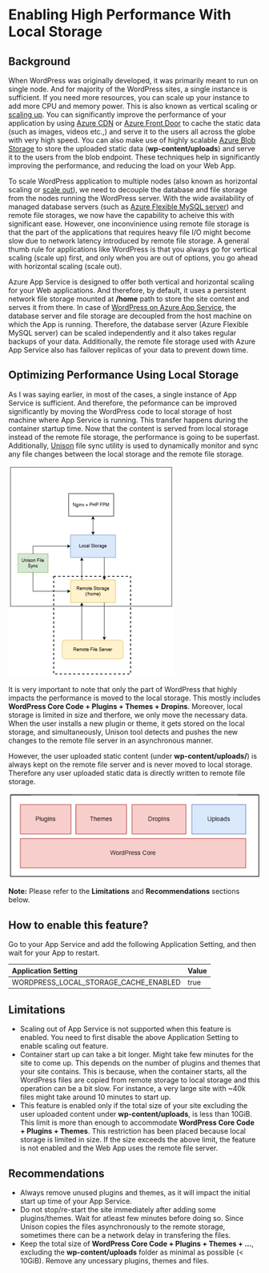 # Enabling High Performance With Local Storage

## Background
When WordPress was originally developed, it was primarily meant to run on single node. And for majority of the WordPress sites, a single instance is sufficient. If you need more resources, you can scale up your instance to add more CPU and memory power. This is also known as vertical scaling or [scaling up](https://learn.microsoft.com/en-us/azure/app-service/manage-scale-up). You can significantly improve the performance of your application by using [Azure CDN](https://learn.microsoft.com/en-us/azure/cdn/cdn-overview) or [Azure Front Door](https://learn.microsoft.com/en-us/azure/frontdoor/front-door-overview) to cache the static data (such as images, videos etc.,) and serve it to the users all across the globe with very high speed. You can also make use of highly scalable [Azure Blob Storage](https://learn.microsoft.com/en-us/azure/storage/blobs/storage-blobs-overview) to store the uploaded static data (**wp-content/uploads**) and serve it to the users from the blob endpoint. These techniques help in significantly improving the performance, and reducing the load on your Web App.

To scale WordPress application to multiple nodes (also known as horizontal scaling or [scale out](https://learn.microsoft.com/en-us/azure/app-service/manage-scale-up)), we need to decouple the database and file storage from the nodes running the WordPress server. With the wide availability of managed database servers (such as [Azure Flexible MySQL server](https://learn.microsoft.com/en-us/azure/mysql/flexible-server/overview)) and remote file storages, we now have the capability to acheive this with significant ease. However, one inconvinience using remote file storage is that the part of the applications that requires heavy file I/O might become slow due to network latency introduced by remote file storage. A general thumb rule for applications like WordPress is that you always go for vertical scaling (scale up) first, and only when you are out of options, you go ahead with horizontal scaling (scale out).

Azure App Service is designed to offer both vertical and horizontal scaling for your Web applications. And therefore, by default, it uses a persistent network file storage mounted at **/home** path to store the site content and serves it from there. In case of [WordPress on Azure App Service](https://portal.azure.com/#create/WordPress.WordPress), the database server and file storage are decoupled from the host machine on which the App is running. Therefore, the database server (Azure Flexible MySQL server) can be scaled independently and it also takes regular backups of your data. Additionally, the remote file storage used with Azure App Service also has failover replicas of your data to prevent down time.

## Optimizing Performance Using Local Storage

As I was saying earlier, in most of the cases, a single instance of App Service is sufficient. And therefore, the peformance can be improved significantly by moving the WordPress code to local storage of host machine where App Service is running. This transfer happens during the container startup time. Now that the content is served from local storage instead of the remote file storage, the performance is going to be superfast. Additionally, [Unison](https://github.com/bcpierce00/unison) file sync utility is used to dynamically monitor and sync any file changes between the local storage and the remote file storage.

![WordPress Local Storage With Unison](./media/wordpress_local_storage_with_unison.png)


It is very important to note that only the part of WordPress that highly impacts the performance is moved to the local storage. This mostly includes **WordPress Core Code + Plugins + Themes + Dropins**. Moreover, local storage is limited in size and therfore, we only move the necessary data. When the user installs a new plugin or theme, it gets stored on the local storage, and simultaneously, Unison tool detects and pushes the new changes to the remote file server in an asynchronous manner.

However, the user uploaded static content (under **wp-content/uploads/**) is always kept on the remote file server and is never moved to local storage. Therefore any user uploaded static data is directly written to remote file storage.

![WordPress Directory Structure](./media/wordpress_directory_structure.png)

**Note:** Please refer to the **Limitations** and **Recommendations** sections below.

## How to enable this feature?

Go to your App Service and add the following Application Setting, and then wait for your App to restart.

|Application Setting |Value     |
| :---------------------------------------| :----------|
|WORDPRESS_LOCAL_STORAGE_CACHE_ENABLED |true      |

## Limitations

- Scaling out of App Service is not supported when this feature is enabled. You need to first disable the above Application Setting to enable scaling out feature.
- Container start up can take a bit longer. Might take few minutes for the site to come up. This depends on the number of plugins and themes that your site contains. This is because, when the container starts, all the WordPress files are copied from remote storage to local storage and this operation can be a bit slow. For instance, a very large site with ~40k files might take around 10 minutes to start up.
- This feature is enabled only if the total size of your site excluding the user uploaded content under **wp-content/uploads**, is less than 10GiB. This limit is more than enough to accommodate **WordPress Core Code + Plugins + Themes**. This restriction has been placed because local storage is limited in size. If the size exceeds the above limit, the feature is not enabled and the Web App uses the remote file server.

## Recommendations
- Always remove unused plugins and themes, as it will impact the initial start up time of your App Service.
- Do not stop/re-start the site immediately after adding some plugins/themes. Wait for atleast few minutes before doing so. Since Unison copies the files asynchronously to the remote storage, sometimes there can be a network delay in transfering the files.
- Keep the total size of **WordPress Core Code + Plugins + Themes + ...**, excluding the **wp-content/uploads** folder as minimal as possible (< 10GiB). Remove any uncessary plugins, themes and files.